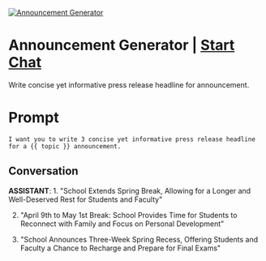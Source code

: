 
[![Announcement Generator ](https://flow-prompt-covers.s3.us-west-1.amazonaws.com/icon/illustrative/illus_5.png)](https://gptcall.net/chat.html?data=%7B%22contact%22%3A%7B%22id%22%3A%22l5eE0pysG3wCi3S7G3fY-%22%2C%22flow%22%3Atrue%7D%7D)
# Announcement Generator  | [Start Chat](https://gptcall.net/chat.html?data=%7B%22contact%22%3A%7B%22id%22%3A%22l5eE0pysG3wCi3S7G3fY-%22%2C%22flow%22%3Atrue%7D%7D)
Write  concise yet informative press release headline for announcement.



# Prompt

```
I want you to write 3 concise yet informative press release headline for a {{ topic }} announcement.

```

## Conversation

**ASSISTANT**: 1. "School Extends Spring Break, Allowing for a Longer and Well-Deserved Rest for Students and Faculty"

2. "April 9th to May 1st Break: School Provides Time for Students to Reconnect with Family and Focus on Personal Development"

3. "School Announces Three-Week Spring Recess, Offering Students and Faculty a Chance to Recharge and Prepare for Final Exams"


